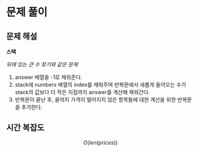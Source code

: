   # 문제 풀이

## 문제 해설


**스택**


*뒤에 있는 큰 수 찾기와 같은 문제*

1. answer 배열을 -1로 채워준다.
2. stack에 numbers 배열의 index를 채워주며 반복문에서 새롭게 들어오는 수가 stack의 값보다 더 작은 지점까지 answer를 계산해 채워간다.
3. 반복문이 끝난 후, 끝까지 가격이 떨어지지 않은 항목들에 대한 계산을 위한 반복문을 추가한다.



## 시간 복잡도

$$O(len(prices))$$